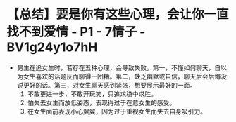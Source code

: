 # 【总结】要是你有这些心理，会让你一直找不到爱情 - P1 - 7情子 - BV1g24y1o7hH

-   男生在追女生时，若存在五种心理，会导致失败。第一，不懂如何聊天，自以为女生喜欢的话题反而聊得一团糟。第二，缺乏幽默或自信，聊天后会后悔没说更好的话。第三，对女生聊天感到紧张，想要展示最好的一面。 
    1.  不敢更进一步，不敢开玩笑，只追求稳中求胜。
    2.  怕失去女生而放低姿态，表现得过于在意女生的感受。
    3.  在女生面前表现小心翼翼，因为过于重视女生而失去自身吸引力。